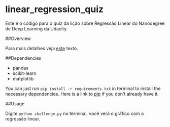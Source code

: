 # linear_regression_quiz
Este é o código para o quiz da lição sobre Regressão Linear do Nanodegree de Deep Learning da Udacity.

##Overview

Para mais detalhes veja [este]() texto.

##Dependencies

* pandas
* scikit-learn
* matplotlib

You can just run
`pip install -r requirements.txt` 
in terminal to install the necessary dependencies. Here is a link to [pip](https://pip.pypa.io/en/stable/installing/) if you don't already have it.

##Usage

Digite `python challenge.py` no terminal, você verá o gráfico com a regressão linear.
